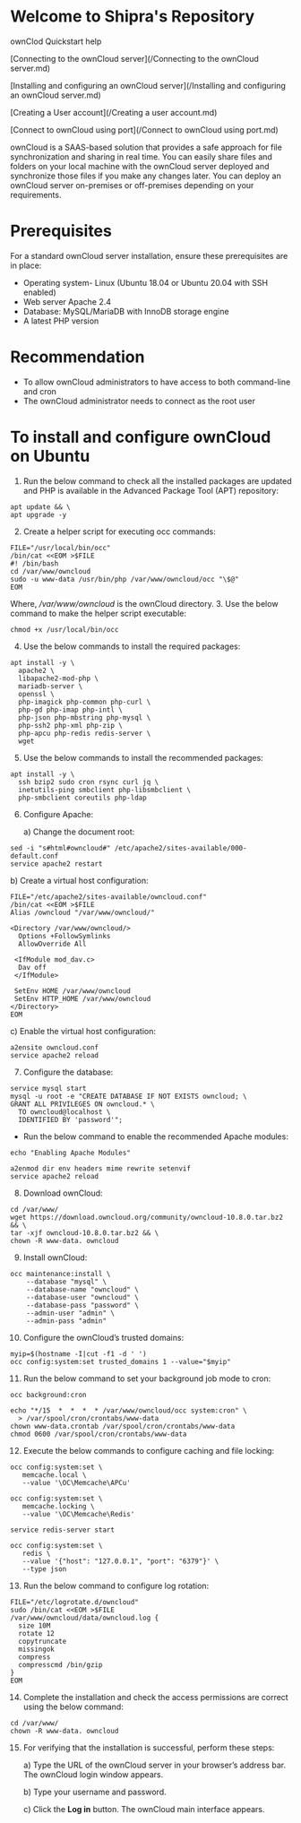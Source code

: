 # Welcome to Shipra's Repository
ownClod Quickstart help

[Connecting to the ownCloud server](/Connecting to the ownCloud server.md)

[Installing and configuring an ownCloud server](/Installing and configuring an ownCloud server.md)

[Creating a User account](/Creating a user account.md)

[Connect to ownCloud using port](/Connect to ownCloud using port.md)

ownCloud is a SAAS-based solution that provides a safe approach for file synchronization and sharing in real time. You can easily share files and folders on your local machine with the ownCloud server deployed and synchronize those files if you make any changes later. 
You can deploy an ownCloud server on-premises or off-premises depending on your requirements.

# Prerequisites
For a standard ownCloud server installation, ensure these prerequisites are in place: 
* Operating system- Linux (Ubuntu 18.04 or Ubuntu 20.04 with SSH enabled)
* Web server Apache 2.4
* Database: MySQL/MariaDB with InnoDB storage engine
* A latest PHP version 

# Recommendation
 * To allow ownCloud administrators to have access to both command-line and cron
 * The ownCloud administrator needs to connect as the root user

# To install and configure ownCloud on Ubuntu
1. Run the below command to check all the installed packages are updated and PHP is available in the Advanced Package Tool (APT) repository:

```
apt update && \
apt upgrade -y
```

2. Create a helper script for executing occ commands:

```
FILE="/usr/local/bin/occ"
/bin/cat <<EOM >$FILE
#! /bin/bash
cd /var/www/owncloud
sudo -u www-data /usr/bin/php /var/www/owncloud/occ "\$@"
EOM
```

Where, _/var/www/owncloud_ is the ownCloud directory.
3. Use the below command to make the helper script executable:

```
chmod +x /usr/local/bin/occ
```

4. Use the below commands to install the required packages:

```
apt install -y \
  apache2 \
  libapache2-mod-php \
  mariadb-server \
  openssl \
  php-imagick php-common php-curl \
  php-gd php-imap php-intl \
  php-json php-mbstring php-mysql \
  php-ssh2 php-xml php-zip \
  php-apcu php-redis redis-server \
  wget
```

5. Use the below commands to install the recommended packages:

```
apt install -y \
  ssh bzip2 sudo cron rsync curl jq \
  inetutils-ping smbclient php-libsmbclient \
  php-smbclient coreutils php-ldap
```

6. Configure Apache:

   a) Change the document root:

```
sed -i "s#html#owncloud#" /etc/apache2/sites-available/000-default.conf
service apache2 restart
```

   b) Create a virtual host configuration:

```
FILE="/etc/apache2/sites-available/owncloud.conf"
/bin/cat <<EOM >$FILE
Alias /owncloud "/var/www/owncloud/"

<Directory /var/www/owncloud/>
  Options +FollowSymlinks
  AllowOverride All

 <IfModule mod_dav.c>
  Dav off
 </IfModule>

 SetEnv HOME /var/www/owncloud
 SetEnv HTTP_HOME /var/www/owncloud
</Directory>
EOM
```

   c) Enable the virtual host configuration:

```
a2ensite owncloud.conf
service apache2 reload
```

7. Configure the database:

```
service mysql start
mysql -u root -e "CREATE DATABASE IF NOT EXISTS owncloud; \
GRANT ALL PRIVILEGES ON owncloud.* \
  TO owncloud@localhost \
  IDENTIFIED BY 'password'";
 ```
  
* Run the below command to enable the recommended Apache modules:

```
echo "Enabling Apache Modules"

a2enmod dir env headers mime rewrite setenvif
service apache2 reload
```

8. Download ownCloud:

```
cd /var/www/
wget https://download.owncloud.org/community/owncloud-10.8.0.tar.bz2 && \
tar -xjf owncloud-10.8.0.tar.bz2 && \
chown -R www-data. owncloud
```

9. Install ownCloud:

```
occ maintenance:install \
    --database "mysql" \
    --database-name "owncloud" \
    --database-user "owncloud" \
    --database-pass "password" \
    --admin-user "admin" \
    --admin-pass "admin"
```
    
10. Configure the ownCloud’s trusted domains:

```
myip=$(hostname -I|cut -f1 -d ' ')
occ config:system:set trusted_domains 1 --value="$myip"
```

11. Run the below command to set your background job mode to cron:

```
occ background:cron

echo "*/15  *  *  *  * /var/www/owncloud/occ system:cron" \
  > /var/spool/cron/crontabs/www-data
chown www-data.crontab /var/spool/cron/crontabs/www-data
chmod 0600 /var/spool/cron/crontabs/www-data
```

12. Execute the below commands to configure caching and file locking:

```
occ config:system:set \
   memcache.local \
   --value '\OC\Memcache\APCu'

occ config:system:set \
   memcache.locking \
   --value '\OC\Memcache\Redis'

service redis-server start

occ config:system:set \
   redis \
   --value '{"host": "127.0.0.1", "port": "6379"}' \
   --type json
```
   
13. Run the below command to configure log rotation:

```
FILE="/etc/logrotate.d/owncloud"
sudo /bin/cat <<EOM >$FILE
/var/www/owncloud/data/owncloud.log {
  size 10M
  rotate 12
  copytruncate
  missingok
  compress
  compresscmd /bin/gzip
}
EOM
```

14. Complete the installation and check the access permissions are correct using the below command:

```
cd /var/www/
chown -R www-data. owncloud
```

15. For verifying that the installation is successful, perform these steps:

    a) Type the URL of the ownCloud server in your browser’s address bar. The ownCloud login window appears.

    b) Type your username and password.

    c) Click the **Log in** button. The ownCloud main interface appears.
